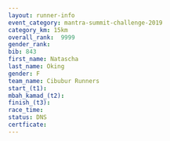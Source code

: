 ```yaml
---
layout: runner-info 
event_category: mantra-summit-challenge-2019 
category_km: 15km 
overall_rank:  9999
gender_rank: 
bib: 843
first_name: Natascha
last_name: Oking
gender: F
team_name: Cibubur Runners
start_(t1): 
mbah_kamad_(t2): 
finish_(t3): 
race_time: 
status: DNS
certficate: 
---
```

